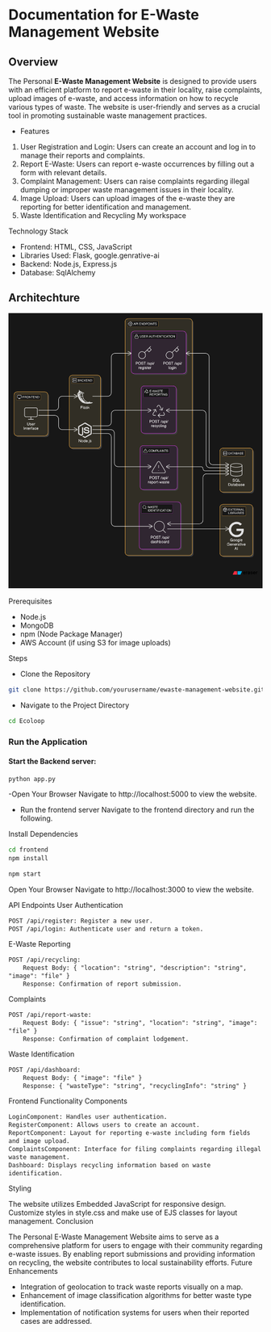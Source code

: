 
# Documentation for E-Waste Management Website
## Overview

The Personal **E-Waste Management Website** is designed to provide users with an efficient platform to report e-waste in their locality, raise complaints, upload images of e-waste, and access information on how to recycle various types of waste. The website is user-friendly and serves as a crucial tool in promoting sustainable waste management practices.

- Features

1. User Registration and Login: Users can create an account and log in to manage their reports and complaints.
2. Report E-Waste: Users can report e-waste occurrences by filling out a form with relevant details.
3. Complaint Management: Users can raise complaints regarding illegal dumping or improper waste management issues in their locality.
4. Image Upload: Users can upload images of the e-waste they are reporting for better identification and management.
5. Waste Identification and Recycling My workspace

Technology Stack

- Frontend: HTML, CSS, JavaScript
- Libraries Used: Flask, google.genrative-ai
- Backend: Node.js, Express.js
- Database: SqlAlchemy

## Architechture

![Architecture](frontend/public/images/image.png)




Prerequisites

- Node.js
- MongoDB
- npm (Node Package Manager)
- AWS Account (if using S3 for image uploads)

Steps

- Clone the Repository
```bash
git clone https://github.com/yourusername/ewaste-management-website.git
```

- Navigate to the Project Directory

```bash
cd Ecoloop
```



### Run the Application

#### Start the Backend server:

```code
python app.py
```
-Open Your Browser Navigate to http://localhost:5000 to view the website.

- Run the frontend server
Navigate to the frontend directory and run the following.

 Install Dependencies
```bash
cd frontend
npm install
```

```bash
npm start
```

Open Your Browser Navigate to http://localhost:3000 to view the website.

API Endpoints
User Authentication

    POST /api/register: Register a new user.
    POST /api/login: Authenticate user and return a token.

E-Waste Reporting

    POST /api/recycling:
        Request Body: { "location": "string", "description": "string", "image": "file" }
        Response: Confirmation of report submission.

Complaints

    POST /api/report-waste:
        Request Body: { "issue": "string", "location": "string", "image": "file" }
        Response: Confirmation of complaint lodgement.

Waste Identification

    POST /api/dashboard:
        Request Body: { "image": "file" }
        Response: { "wasteType": "string", "recyclingInfo": "string" }

Frontend Functionality
Components

    LoginComponent: Handles user authentication.
    RegisterComponent: Allows users to create an account.
    ReportComponent: Layout for reporting e-waste including form fields and image upload.
    ComplaintsComponent: Interface for filing complaints regarding illegal waste management.
    Dashboard: Displays recycling information based on waste identification.

Styling

The website utilizes Embedded JavaScript for responsive design. Customize styles in style.css and make use of EJS classes for layout management.
Conclusion

The Personal E-Waste Management Website aims to serve as a comprehensive platform for users to engage with their community regarding e-waste issues. By enabling report submissions and providing information on recycling, the website contributes to local sustainability efforts.
Future Enhancements

- Integration of geolocation to track waste reports visually on a map.
- Enhancement of image classification algorithms for better waste type identification.
- Implementation of notification systems for users when their reported cases are addressed.


  